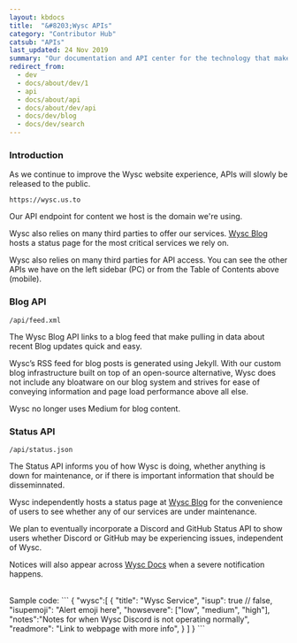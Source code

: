 ```yaml
---
layout: kbdocs
title:  "&#8203;Wysc APIs"
category: "Contributor Hub"
catsub: "APIs"
last_updated: 24 Nov 2019
summary: "Our documentation and API center for the technology that makes Wysc possible. Integrate Wysc into your product!"
redirect_from:
  - dev
  - docs/about/dev/1
  - api
  - docs/about/api
  - docs/about/dev/api
  - docs/dev/blog
  - docs/dev/search
---
```


### Introduction

As we continue to improve the Wysc website experience, APIs will slowly be released to the public.

```
https://wysc.us.to
```

Our API endpoint for content we host is the domain we're using.

Wysc also relies on many third parties to offer our services. [Wysc Blog](/blog) hosts a status page for the most critical services we rely on.

Wysc also relies on many third parties for API access. You can see the other APIs we have on the left sidebar (PC) or from the Table of Contents above (mobile).


### Blog API

```
/api/feed.xml
```

The Wysc Blog API links to a blog feed that make pulling in data about recent Blog updates quick and easy.

Wysc’s RSS feed for blog posts is generated using Jekyll. With our custom blog infrastructure built on top of an open-source alternative, Wysc does not include any bloatware on our blog system and strives for ease of conveying information and page load performance above all else.

Wysc no longer uses Medium for blog content.


### Status API

```
/api/status.json
```

The Status API informs you of how Wysc is doing, whether anything is down for maintenance, or if there is important information that should be disseminnated.

Wysc independently hosts a status page at [Wysc Blog](/blog) for the convenience of users to see whether any of our services are under maintenance.

We plan to eventually incorporate a Discord and GitHub Status API to show users whether Discord or GitHub may be experiencing issues, independent of Wysc.

Notices will also appear across [Wysc Docs](/docs) when a severe notification happens.

<br>
Sample code:
```
{
  "wysc":[
    {
      "title": "Wysc Service",
      "isup": true // false,
      "isupemoji": "Alert emoji here",
      "howsevere": ["low", "medium", "high"],
      "notes":"Notes for when Wysc Discord is not operating normally",
      "readmore": "Link to webpage with more info",
    }
  ]
}
```
